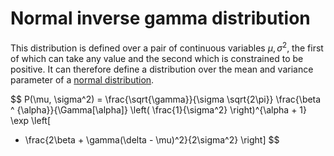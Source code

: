 # Normal inverse gamma distribution

This distribution is defined over a pair of continuous variables $\mu,
\sigma^2$, the first of which can take any value and the second which is
constrained to be positive. It can therefore define a distribution over the mean
and variance parameter of a [normal distribution](202210091114).

$$
P(\mu, \sigma^2) =
\frac{\sqrt{\gamma}}{\sigma \sqrt{2\pi}}
\frac{\beta ^ {\alpha}}{\Gamma[\alpha]}
\left( \frac{1}{\sigma^2} \right)^{\alpha + 1}
\exp \left[ 
- \frac{2\beta + \gamma(\delta - \mu)^2}{2\sigma^2}
\right]
$$
